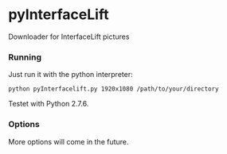 # pyInterfaceLift
Downloader for InterfaceLift pictures

### Running

Just run it with the python interpreter:

    python pyInterfacelift.py 1920x1080 /path/to/your/directory

Testet with Python 2.7.6.

### Options

More options will come in the future.
